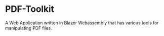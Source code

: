 # PDF-Toolkit
A Web Application written in Blazor Webassembly that has various tools for manipulating PDF files.
